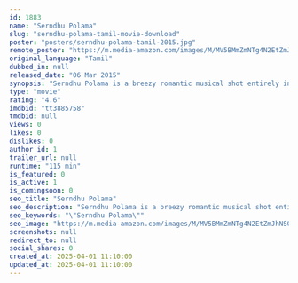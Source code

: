 ```yaml
---
id: 1883
name: "Serndhu Polama"
slug: "serndhu-polama-tamil-movie-download"
poster: "posters/serndhu-polama-tamil-2015.jpg"
remote_poster: "https://m.media-amazon.com/images/M/MV5BMmZmNTg4N2EtZmJhNS00NGIwLWJhNTgtNmJiNjIyNDFjY2Q4XkEyXkFqcGdeQXVyMTEzNzg0Mjkx._V1_SX300.jpg"
original_language: "Tamil"
dubbed_in: null
released_date: "06 Mar 2015"
synopsis: "Serndhu Polama is a breezy romantic musical shot entirely in New Zealand. The film stars Vinay, Preethi Christina Paul and Madhurima in lead roles and has been directed by Anil Kumar."
type: "movie"
rating: "4.6"
imdbid: "tt3885758"
tmdbid: null
views: 0
likes: 0
dislikes: 0
author_id: 1
trailer_url: null
runtime: "115 min"
is_featured: 0
is_active: 1
is_comingsoon: 0
seo_title: "Serndhu Polama"
seo_description: "Serndhu Polama is a breezy romantic musical shot entirely in New Zealand. The film stars Vinay, Preethi Christina Paul and Madhurima in lead roles and has been directed by Anil Kumar."
seo_keywords: "\"Serndhu Polama\""
seo_image: "https://m.media-amazon.com/images/M/MV5BMmZmNTg4N2EtZmJhNS00NGIwLWJhNTgtNmJiNjIyNDFjY2Q4XkEyXkFqcGdeQXVyMTEzNzg0Mjkx._V1_SX300.jpg"
screenshots: null
redirect_to: null
social_shares: 0
created_at: 2025-04-01 11:10:00
updated_at: 2025-04-01 11:10:00
---
```


